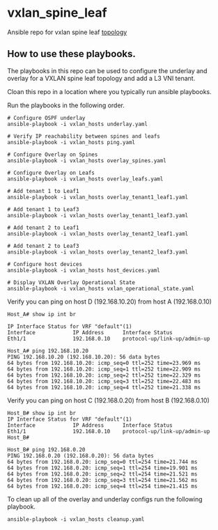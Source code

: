 # vxlan_spine_leaf
Ansible repo for vxlan spine leaf [topology](./vxlan_spine_leaf_CL.pdf)

## How to use these playbooks.

The playbooks in this repo can be used to configure the underlay and overlay for a VXLAN spine leaf topology and add a L3 VNI tenant.

Cloan this repo in a location where you typically run ansible playbooks.

Run the playbooks in the following order.

```
# Configure OSPF underlay
ansible-playbook -i vxlan_hosts underlay.yaml

# Verify IP reachability between spines and leafs
ansible-playbook -i vxlan_hosts ping.yaml

# Configure Overlay on Spines
ansible-playbook -i vxlan_hosts overlay_spines.yaml

# Configure Overlay on Leafs
ansible-playbook -i vxlan_hosts overlay_leafs.yaml

# Add tenant 1 to Leaf1
ansible-playbook -i vxlan_hosts overlay_tenant1_leaf1.yaml

# Add tenant 1 to Leaf3
ansible-playbook -i vxlan_hosts overlay_tenant1_leaf3.yaml

# Add tenant 2 to Leaf1
ansible-playbook -i vxlan_hosts overlay_tenant2_leaf1.yaml

# Add tenant 2 to Leaf3
ansible-playbook -i vxlan_hosts overlay_tenant2_leaf3.yaml

# Configure host devices
ansible-playbook -i vxlan_hosts host_devices.yaml

# Display VXLAN Overlay Operational State
ansible-playbook -i vxlan_hosts vxlan_operational_state.yaml
```
Verify you can ping on host D (192.168.10.20) from host A (192.168.0.10)

```
Host_A# show ip int br 

IP Interface Status for VRF "default"(1)
Interface            IP Address      Interface Status
Eth1/1               192.168.0.10    protocol-up/link-up/admin-up       

Host_A# ping 192.168.10.20
PING 192.168.10.20 (192.168.10.20): 56 data bytes
64 bytes from 192.168.10.20: icmp_seq=0 ttl=252 time=23.969 ms
64 bytes from 192.168.10.20: icmp_seq=1 ttl=252 time=22.909 ms
64 bytes from 192.168.10.20: icmp_seq=2 ttl=252 time=22.329 ms
64 bytes from 192.168.10.20: icmp_seq=3 ttl=252 time=22.483 ms
64 bytes from 192.168.10.20: icmp_seq=4 ttl=252 time=21.338 ms
```
Verify you can ping on host C (192.168.0.20) from host B (192.168.0.10)
```
Host_B# show ip int br 
IP Interface Status for VRF "default"(1)
Interface            IP Address      Interface Status
Eth1/1               192.168.0.10    protocol-up/link-up/admin-up       
Host_B# 

Host_B# ping 192.168.0.20
PING 192.168.0.20 (192.168.0.20): 56 data bytes
64 bytes from 192.168.0.20: icmp_seq=0 ttl=254 time=21.744 ms
64 bytes from 192.168.0.20: icmp_seq=1 ttl=254 time=19.901 ms
64 bytes from 192.168.0.20: icmp_seq=2 ttl=254 time=21.521 ms
64 bytes from 192.168.0.20: icmp_seq=3 ttl=254 time=21.562 ms
64 bytes from 192.168.0.20: icmp_seq=4 ttl=254 time=21.415 ms
```
To clean up all of the overlay and underlay configs run the following playbook.

```
ansible-playbook -i vxlan_hosts cleanup.yaml
```



